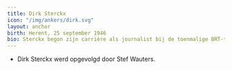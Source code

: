 ```yaml
---
title: Dirk Sterckx
icon: "/img/ankers/dirk.svg"
layout: anchor
birth: Herent, 25 september 1946
bio: Sterckx begon zijn carrière als journalist bij de toenmalige BRT-televisie in 1975. Hij was EG-correspondent, eindredacteur en chef-nieuws. Sterckx verliet in 1998 de VRT voor een politieke carière bij Open VLD.
---
```


* Dirk Sterckx werd opgevolgd door Stef Wauters.
